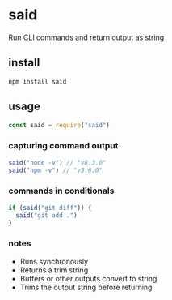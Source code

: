 # said
Run CLI commands and return output as string

## install

```
npm install said
```

## usage

```js
const said = require("said")
```

### capturing command output

```js
said("node -v") // "v8.3.0"
said("npm -v") // "v5.6.0"
```

### commands in conditionals

```js
if (said("git diff")) {
  said("git add .")
}
```

### notes

- Runs synchronously
- Returns a trim string
- Buffers or other outputs convert to string
- Trims the output string before returning
